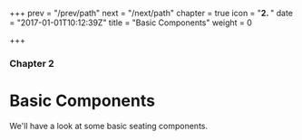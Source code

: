 +++
prev = "/prev/path"
next = "/next/path"
chapter = true
icon = "<b>2. </b>"
date = "2017-01-01T10:12:39Z"
title = "Basic Components"
weight = 0

+++

### Chapter 2

# Basic Components

We'll have a look at some basic seating components.
